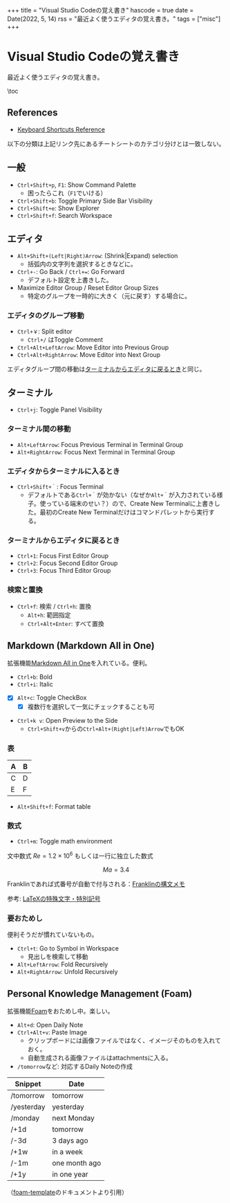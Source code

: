 +++
title = "Visual Studio Codeの覚え書き"
hascode = true
date = Date(2022, 5, 14)
rss = "最近よく使うエディタの覚え書き。"
tags = ["misc"]
+++

# Visual Studio Codeの覚え書き

最近よく使うエディタの覚え書き。

\toc

## References

- [Keyboard Shortcuts Reference](https://code.visualstudio.com/docs/getstarted/keybindings#_keyboard-shortcuts-reference)

以下の分類は上記リンク先にあるチートシートのカテゴリ分けとは一致しない。

## 一般

- `Ctrl+Shift+p`, `F1`: Show Command Palette
  - 困ったらこれ（`F1`でいける）
- `Ctrl+Shift+b`: Toggle Primary Side Bar Visibility
- `Ctrl+Shift+e`: Show Explorer
- `Ctrl+Shift+f`: Search Workspace

## エディタ

- `Alt+Shift+(Left|Right)Arrow`: (Shrink|Expand) selection
  - 括弧内の文字列を選択するときなどに。
- `Ctrl+-`: Go Back / `Ctrl+=`: Go Forward
  - デフォルト設定を上書きした。
- Maximize Editor Group / Reset Editor Group Sizes
  - 特定のグループを一時的に大きく（元に戻す）する場合に。

### エディタのグループ移動

- `Ctrl+￥`: Split editor
  - `Ctrl+/` はToggle Comment
- `Ctrl+Alt+LeftArrow`: Move Editor into Previous Group
- `Ctrl+Alt+RightArrow`: Move Editor into Next Group

エディタグループ間の移動は[ターミナルからエディタに戻るとき](#ターミナルからエディタに戻るとき)と同じ。

## ターミナル

- `Ctrl+j`: Toggle Panel Visibility

### ターミナル間の移動

- `Alt+LeftArrow`: Focus Previous Terminal in Terminal Group
- `Alt+RightArrow`: Focus Next Terminal in Terminal Group

### エディタからターミナルに入るとき

- `Ctrl+Shift+｀`: Focus Terminal
  - デフォルトである`Ctrl+｀`が効かない（なぜか`Alt+｀`が入力されている様子。使っている端末のせい？）ので、Create New Terminalに上書きした。最初のCreate New Terminalだけはコマンドパレットから実行する。

### ターミナルからエディタに戻るとき

- `Ctrl+1`: Focus First Editor Group
- `Ctrl+2`: Focus Second Editor Group
- `Ctrl+3`: Focus Third Editor Group

### 検索と置換

- `Ctrl+f`: 検索 / `Ctrl+h`: 置換
  - `Alt+h`: 範囲指定
  - `Ctrl+Alt+Enter`: すべて置換

## Markdown (Markdown All in One)

拡張機能[Markdown All in One](https://marketplace.visualstudio.com/items?itemName=yzhang.markdown-all-in-one)を入れている。便利。

- `Ctrl+b`: Bold
- `Ctrl+i`: Italic
- [x] `Alt+c`: Toggle CheckBox
  - [x] 複数行を選択して一気にチェックすることも可
- `Ctrl+k v`: Open Preview to the Side
  - `Ctrl+Shift+v`からの`Ctrl+Alt+(Right|Left)Arrow`でもOK

### 表

| A   | B   |
| --- | --- |
| C   | D   |
| E   | F   |

- `Alt+Shift+f`: Format table

### 数式

- `Ctrl+m`: Toggle math environment

文中数式 $Re = 1.2 \times 10^6$ もしくは一行に独立した数式

$$ Ma = 3.4 $$

Franklinであれば式番号が自動で付与される：[Franklinの構文メモ](/pages/011_franklin-syntax/)

参考: [LaTeXの特殊文字・特別記号](http://www.ic.daito.ac.jp/~mizutani/tex/special_characters.html)

### 要おためし

便利そうだが慣れていないもの。

- `Ctrl+t`: Go to Symbol in Workspace
  - 見出しを検索して移動
- `Alt+LeftArrow`: Fold Recursively
- `Alt+RightArrow`: Unfold Recursively

## Personal Knowledge Management (Foam)

拡張機能[Foam](https://foambubble.github.io/foam/)をおためし中。楽しい。

- `Alt+d`: Open Daily Note
- `Ctrl+Alt+v`: Paste Image
  - クリップボードには画像ファイルではなく、イメージそのものを入れておく。
  - 自動生成される画像ファイルはattachmentsに入る。
- `/tomorrow`など: 対応するDaily Noteの作成

| Snippet    | Date          |
| ---------- | ------------- |
| /tomorrow  | tomorrow      |
| /yesterday | yesterday     |
| /monday    | next Monday   |
| /+1d       | tomorrow      |
| /-3d       | 3 days ago    |
| /+1w       | in a week     |
| /-1m       | one month ago |
| /+1y       | in one year   |
（[foam-template](https://github.com/foambubble/foam-template)のドキュメントより引用）
